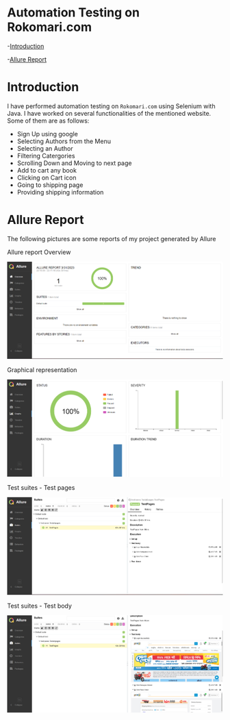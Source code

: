 
# Automation Testing on Rokomari.com

-[Introduction](https://github.com/Muftain1610/Test_Automation_rokomari#introduction)

-[Allure Report](https://github.com/Muftain1610/Test_Automation_rokomari#allure-report) 

 

# Introduction
I have performed automation testing on `Rokomari.com` using Selenium with Java. I have worked on several functionalities of the mentioned website. Some of them are as follows:
- Sign Up using google
- Selecting Authors from the Menu
- Selecting an Author
- Filtering Catergories
- Scrolling Down and Moving to next page
- Add to cart any book
- Clicking on Cart icon
- Going to shipping page
- Providing shipping information

# Allure Report
The following pictures are some reports of my project generated by Allure

Allure report Overview
<p align="center">
  <img src="https://github.com/tasnintania/Testing_Automation-_Rokomari/blob/main/Report_image/338496865_2158065391053574_8383592734695570734_n.png" />
</p>


Graphical representation
<p align="center">
  <img src="https://github.com/tasnintania/Testing_Automation-_Rokomari/blob/main/Report_image/338592215_244121161369981_2380175436856315860_n.png" />
</p>

Test suites - Test pages
<p align="center">
  <img src="https://github.com/tasnintania/Testing_Automation-_Rokomari/blob/main/Report_image/338719084_897486118034873_233405248061576100_n.png" />
</p>

Test suites - Test body
<p align="center">
  <img src="https://github.com/tasnintania/Testing_Automation-_Rokomari/blob/main/Report_image/338629177_219620477417136_4107610739308126801_n.png" />
</p>

